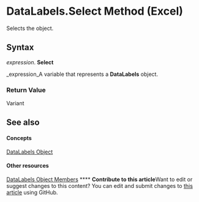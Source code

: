 
# DataLabels.Select Method (Excel)

Selects the object.


## Syntax

 _expression_. **Select**

 _expression_A variable that represents a  **DataLabels** object.


### Return Value

Variant


## See also


#### Concepts


 [DataLabels Object](3d79271e-c702-e785-6984-d838d060a8c5.md)
#### Other resources


 [DataLabels Object Members](3c9d909d-d090-b6ed-8a28-ba62c3459044.md)
****   **Contribute to this article**Want to edit or suggest changes to this content? You can edit and submit changes to  [this article](https://github.com/jhershey00/VBA_Excel_Test/OpenXMLCon/articles/8ba6763f-0d61-3e47-9876-5391c6509f5c.md) using GitHub.

